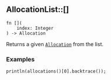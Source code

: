 ## AllocationList::[]

```rhai
fn [](
    index: Integer
) -> Allocation
```

Returns a given [`Allocation`](../Allocation.md) from the list.

### Examples

```rhai,%run
println(allocations()[0].backtrace());
```
